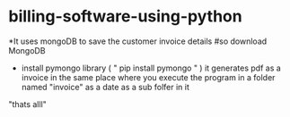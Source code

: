 # billing-software-using-python
*It uses mongoDB to save the customer invoice details #so download MongoDB
* install pymongo library ( " pip install pymongo " )
it generates pdf as a invoice in the same place where you execute the program in a folder named "invoice" as a date as a sub folfer in it




"thats alll"
